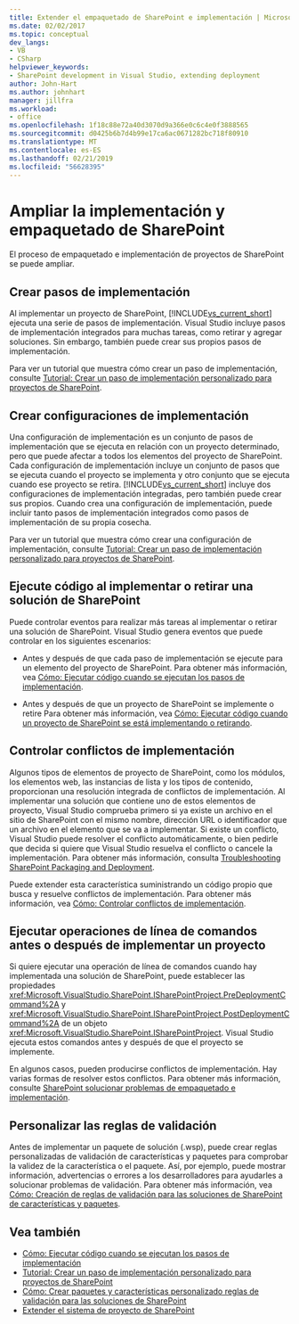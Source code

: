 ```yaml
---
title: Extender el empaquetado de SharePoint e implementación | Microsoft Docs
ms.date: 02/02/2017
ms.topic: conceptual
dev_langs:
- VB
- CSharp
helpviewer_keywords:
- SharePoint development in Visual Studio, extending deployment
author: John-Hart
ms.author: johnhart
manager: jillfra
ms.workload:
- office
ms.openlocfilehash: 1f18c88e72a40d3070d9a366e0c6c4e0f3888565
ms.sourcegitcommit: d0425b6b7d4b99e17ca6ac0671282bc718f80910
ms.translationtype: MT
ms.contentlocale: es-ES
ms.lasthandoff: 02/21/2019
ms.locfileid: "56628395"
---
```

# <a name="extend-sharepoint-packaging-and-deployment"></a>Ampliar la implementación y empaquetado de SharePoint
  El proceso de empaquetado e implementación de proyectos de SharePoint se puede ampliar.

## <a name="create-deployment-steps"></a>Crear pasos de implementación
 Al implementar un proyecto de SharePoint, [!INCLUDE[vs_current_short](../sharepoint/includes/vs-current-short-md.md)] ejecuta una serie de pasos de implementación. Visual Studio incluye pasos de implementación integrados para muchas tareas, como retirar y agregar soluciones. Sin embargo, también puede crear sus propios pasos de implementación.

 Para ver un tutorial que muestra cómo crear un paso de implementación, consulte [Tutorial: Crear un paso de implementación personalizado para proyectos de SharePoint](../sharepoint/walkthrough-creating-a-custom-deployment-step-for-sharepoint-projects.md).

## <a name="create-deployment-configurations"></a>Crear configuraciones de implementación
 Una configuración de implementación es un conjunto de pasos de implementación que se ejecuta en relación con un proyecto determinado, pero que puede afectar a todos los elementos del proyecto de SharePoint. Cada configuración de implementación incluye un conjunto de pasos que se ejecuta cuando el proyecto se implementa y otro conjunto que se ejecuta cuando ese proyecto se retira. [!INCLUDE[vs_current_short](../sharepoint/includes/vs-current-short-md.md)] incluye dos configuraciones de implementación integradas, pero también puede crear sus propios. Cuando crea una configuración de implementación, puede incluir tanto pasos de implementación integrados como pasos de implementación de su propia cosecha.

 Para ver un tutorial que muestra cómo crear una configuración de implementación, consulte [Tutorial: Crear un paso de implementación personalizado para proyectos de SharePoint](../sharepoint/walkthrough-creating-a-custom-deployment-step-for-sharepoint-projects.md).

## <a name="run-code-when-a-sharepoint-solution-is-deployed-or-retracted"></a>Ejecute código al implementar o retirar una solución de SharePoint
 Puede controlar eventos para realizar más tareas al implementar o retirar una solución de SharePoint. Visual Studio genera eventos que puede controlar en los siguientes escenarios:

-   Antes y después de que cada paso de implementación se ejecute para un elemento del proyecto de SharePoint. Para obtener más información, vea [Cómo: Ejecutar código cuando se ejecutan los pasos de implementación](../sharepoint/how-to-run-code-when-deployment-steps-are-executed.md).

-   Antes y después de que un proyecto de SharePoint se implemente o retire Para obtener más información, vea [Cómo: Ejecutar código cuando un proyecto de SharePoint se está implementando o retirando](../sharepoint/how-to-run-code-when-a-sharepoint-project-is-deployed-or-retracted.md).

## <a name="handle-deployment-conflicts"></a>Controlar conflictos de implementación
 Algunos tipos de elementos de proyecto de SharePoint, como los módulos, los elementos web, las instancias de lista y los tipos de contenido, proporcionan una resolución integrada de conflictos de implementación. Al implementar una solución que contiene uno de estos elementos de proyecto, Visual Studio comprueba primero si ya existe un archivo en el sitio de SharePoint con el mismo nombre, dirección URL o identificador que un archivo en el elemento que se va a implementar. Si existe un conflicto, Visual Studio puede resolver el conflicto automáticamente, o bien pedirle que decida si quiere que Visual Studio resuelva el conflicto o cancele la implementación. Para obtener más información, consulta [Troubleshooting SharePoint Packaging and Deployment](../sharepoint/troubleshooting-sharepoint-packaging-and-deployment.md).

 Puede extender esta característica suministrando un código propio que busca y resuelve conflictos de implementación. Para obtener más información, vea [Cómo: Controlar conflictos de implementación](../sharepoint/how-to-handle-deployment-conflicts.md).

## <a name="run-command-line-operations-before-or-after-a-project-is-deployed"></a>Ejecutar operaciones de línea de comandos antes o después de implementar un proyecto
 Si quiere ejecutar una operación de línea de comandos cuando hay implementada una solución de SharePoint, puede establecer las propiedades <xref:Microsoft.VisualStudio.SharePoint.ISharePointProject.PreDeploymentCommand%2A> y <xref:Microsoft.VisualStudio.SharePoint.ISharePointProject.PostDeploymentCommand%2A> de un objeto <xref:Microsoft.VisualStudio.SharePoint.ISharePointProject>. Visual Studio ejecuta estos comandos antes y después de que el proyecto se implemente.

 En algunos casos, pueden producirse conflictos de implementación. Hay varias formas de resolver estos conflictos. Para obtener más información, consulte [SharePoint solucionar problemas de empaquetado e implementación](../sharepoint/troubleshooting-sharepoint-packaging-and-deployment.md).

## <a name="customize-validation-rules"></a>Personalizar las reglas de validación
 Antes de implementar un paquete de solución (.wsp), puede crear reglas personalizadas de validación de características y paquetes para comprobar la validez de la característica o el paquete. Así, por ejemplo, puede mostrar información, advertencias o errores a los desarrolladores para ayudarles a solucionar problemas de validación. Para obtener más información, vea [Cómo: Creación de reglas de validación para las soluciones de SharePoint de características y paquetes](../sharepoint/how-to-create-custom-feature-and-package-validation-rules-for-sharepoint-solutions.md).

## <a name="see-also"></a>Vea también
- [Cómo: Ejecutar código cuando se ejecutan los pasos de implementación](../sharepoint/how-to-run-code-when-deployment-steps-are-executed.md)
- [Tutorial: Crear un paso de implementación personalizado para proyectos de SharePoint](../sharepoint/walkthrough-creating-a-custom-deployment-step-for-sharepoint-projects.md)
- [Cómo: Crear paquetes y características personalizado reglas de validación para las soluciones de SharePoint](../sharepoint/how-to-create-custom-feature-and-package-validation-rules-for-sharepoint-solutions.md)
- [Extender el sistema de proyecto de SharePoint](../sharepoint/extending-the-sharepoint-project-system.md)
